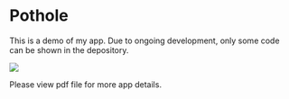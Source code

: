 # Pothole
This is a demo of my app. Due to ongoing development, only some code can be shown in the depository.<br>

[![](https://markdown-videos-api.jorgenkh.no/youtube/Ej1U6t0Z6Zo)](https://youtu.be/Ej1U6t0Z6Zo)<br>

Please view pdf file for more app details.

